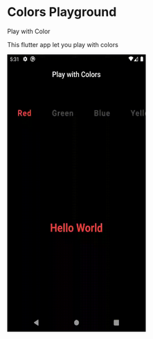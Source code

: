 # Colors Playground

Play with Color

This flutter app let you play with colors

<img src="preview/preview.gif" width=320 height=640>
